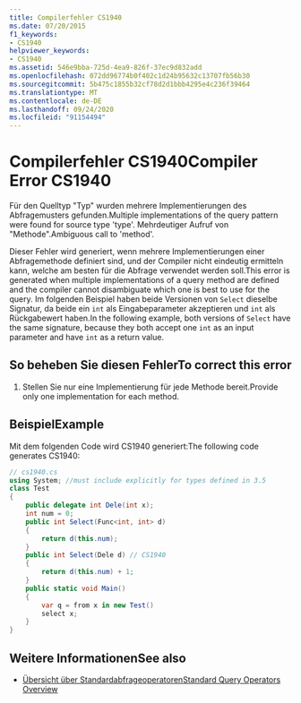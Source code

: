 ```yaml
---
title: Compilerfehler CS1940
ms.date: 07/20/2015
f1_keywords:
- CS1940
helpviewer_keywords:
- CS1940
ms.assetid: 546e9bba-725d-4ea9-826f-37ec9d832add
ms.openlocfilehash: 072dd96774b0f402c1d24b95632c13707fb56b30
ms.sourcegitcommit: 5b475c1855b32cf78d2d1bbb4295e4c236f39464
ms.translationtype: MT
ms.contentlocale: de-DE
ms.lasthandoff: 09/24/2020
ms.locfileid: "91154494"
---
```

# <a name="compiler-error-cs1940"></a><span data-ttu-id="902a5-102">Compilerfehler CS1940</span><span class="sxs-lookup"><span data-stu-id="902a5-102">Compiler Error CS1940</span></span>

<span data-ttu-id="902a5-103">Für den Quelltyp "Typ" wurden mehrere Implementierungen des Abfragemusters gefunden.</span><span class="sxs-lookup"><span data-stu-id="902a5-103">Multiple implementations of the query pattern were found for source type 'type'.</span></span> <span data-ttu-id="902a5-104">Mehrdeutiger Aufruf von "Methode".</span><span class="sxs-lookup"><span data-stu-id="902a5-104">Ambiguous call to 'method'.</span></span>  
  
 <span data-ttu-id="902a5-105">Dieser Fehler wird generiert, wenn mehrere Implementierungen einer Abfragemethode definiert sind, und der Compiler nicht eindeutig ermitteln kann, welche am besten für die Abfrage verwendet werden soll.</span><span class="sxs-lookup"><span data-stu-id="902a5-105">This error is generated when multiple implementations of a query method are defined and the compiler cannot disambiguate which one is best to use for the query.</span></span> <span data-ttu-id="902a5-106">Im folgenden Beispiel haben beide Versionen von `Select` dieselbe Signatur, da beide ein `int` als Eingabeparameter akzeptieren und `int` als Rückgabewert haben.</span><span class="sxs-lookup"><span data-stu-id="902a5-106">In the following example, both versions of `Select` have the same signature, because they both accept one `int` as an input parameter and have `int` as a return value.</span></span>  
  
## <a name="to-correct-this-error"></a><span data-ttu-id="902a5-107">So beheben Sie diesen Fehler</span><span class="sxs-lookup"><span data-stu-id="902a5-107">To correct this error</span></span>  
  
1. <span data-ttu-id="902a5-108">Stellen Sie nur eine Implementierung für jede Methode bereit.</span><span class="sxs-lookup"><span data-stu-id="902a5-108">Provide only one implementation for each method.</span></span>  
  
## <a name="example"></a><span data-ttu-id="902a5-109">Beispiel</span><span class="sxs-lookup"><span data-stu-id="902a5-109">Example</span></span>  

 <span data-ttu-id="902a5-110">Mit dem folgenden Code wird CS1940 generiert:</span><span class="sxs-lookup"><span data-stu-id="902a5-110">The following code generates CS1940:</span></span>  
  
```csharp  
// cs1940.cs  
using System; //must include explicitly for types defined in 3.5  
class Test  
{  
    public delegate int Dele(int x);  
    int num = 0;  
    public int Select(Func<int, int> d)  
    {  
        return d(this.num);  
    }  
    public int Select(Dele d) // CS1940  
    {  
        return d(this.num) + 1;  
    }  
    public static void Main()  
    {  
        var q = from x in new Test()  
        select x;  
    }  
}  
```  
  
## <a name="see-also"></a><span data-ttu-id="902a5-111">Weitere Informationen</span><span class="sxs-lookup"><span data-stu-id="902a5-111">See also</span></span>

- [<span data-ttu-id="902a5-112">Übersicht über Standardabfrageoperatoren</span><span class="sxs-lookup"><span data-stu-id="902a5-112">Standard Query Operators Overview</span></span>](../programming-guide/concepts/linq/standard-query-operators-overview.md)
